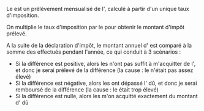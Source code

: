 Le <PS> est un prélèvement mensualisé de l'<ISR>, calculé à partir d'un unique taux d'imposition.

On multiplie le taux d'imposition par le <NETI> pour obtenir le montant d'impôt prélevé.

A la suite de la déclaration d'impôt, le montant annuel d'<ISR> est comparé à la somme des <PS> effectués pendant l'année, ce qui conduit à 3 scénarios :
- Si la différence est positive, alors les <PS> n'ont pas suffit à m'acquitter de l'<ISR>, et donc je serai prélevé de la différence (la cause : le <TPS> n'était pas assez élevé)
- Si la différence est négative, alors les <PS> ont dépassé l'<ISR> dû, et donc je serai remboursé de la différence (la cause : le <TPS> était trop élevé)
- Si la différence est nulle, alors les <PS> m'on acquitté exactement du montant d'<ISR> dû